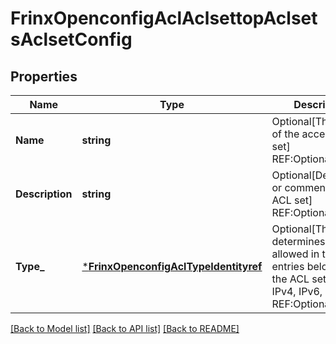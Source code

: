# FrinxOpenconfigAclAclsettopAclsetsAclsetConfig

## Properties
Name | Type | Description | Notes
------------ | ------------- | ------------- | -------------
**Name** | **string** | Optional[The name of the access-list set] REF:Optional.empty | [optional] [default to null]
**Description** | **string** | Optional[Description, or comment, for the ACL set] REF:Optional.empty | [optional] [default to null]
**Type_** | [***FrinxOpenconfigAclTypeIdentityref**](frinx.openconfig.acl.TypeIdentityref.md) | Optional[The type determines the fields allowed in the ACL entries belonging to the ACL set (e.g., IPv4, IPv6, etc.)] REF:Optional.empty | [optional] [default to null]

[[Back to Model list]](../README.md#documentation-for-models) [[Back to API list]](../README.md#documentation-for-api-endpoints) [[Back to README]](../README.md)


